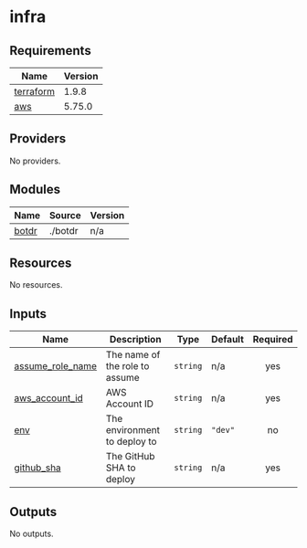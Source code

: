 # infra

<!-- BEGINNING OF PRE-COMMIT-TERRAFORM DOCS HOOK -->
## Requirements

| Name | Version |
|------|---------|
| <a name="requirement_terraform"></a> [terraform](#requirement\_terraform) | 1.9.8 |
| <a name="requirement_aws"></a> [aws](#requirement\_aws) | 5.75.0 |

## Providers

No providers.

## Modules

| Name | Source | Version |
|------|--------|---------|
| <a name="module_botdr"></a> [botdr](#module\_botdr) | ./botdr | n/a |

## Resources

No resources.

## Inputs

| Name | Description | Type | Default | Required |
|------|-------------|------|---------|:--------:|
| <a name="input_assume_role_name"></a> [assume\_role\_name](#input\_assume\_role\_name) | The name of the role to assume | `string` | n/a | yes |
| <a name="input_aws_account_id"></a> [aws\_account\_id](#input\_aws\_account\_id) | AWS Account ID | `string` | n/a | yes |
| <a name="input_env"></a> [env](#input\_env) | The environment to deploy to | `string` | `"dev"` | no |
| <a name="input_github_sha"></a> [github\_sha](#input\_github\_sha) | The GitHub SHA to deploy | `string` | n/a | yes |

## Outputs

No outputs.
<!-- END OF PRE-COMMIT-TERRAFORM DOCS HOOK -->
